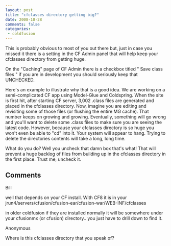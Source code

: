 ```yaml
---
layout: post
title: "cfclasses directory getting big?"
date: 2008-10-28
comments: false
categories:
 - coldfusion
---
```

This is probably obvious to most of you out there but, just in case you missed
it there is a setting in the CF Admin panel that will help keep your cfclasses
directory from getting huge.  
  
On the "Caching" page of CF Admin there is a checkbox titled " Save class
files " if you are in development you should seriously keep that UNCHECKED.  
  
Here's an example to illustrate why that is a good idea. We are working on a
semi-complicated CF app using Model-Glue and Coldspring. When the site is
first hit, after starting CF server, 3,002 .class files are generated and
placed in the cfclasses directory. Now, imagine you are editing and revisiting
some of those files (or flushing the entire MG cache). That number keeps on
growing and growing. Eventually, something will go wrong and you'll want to
delete some .class files to make sure you are seeing the latest code. However,
because your cfclasses directory is so huge you won't even be able to "cd"
into it. Your system will appear to hang. Trying to delete the directories
contents will take a long, long time.  
  
What do you do? Well you uncheck that damn box that's what! That will prevent
a huge backlog of files from building up in the cfclasses directory in the
first place. Trust me, uncheck it.

## Comments

Bill

well that depends on your CF install. With CF8 it is in your
jrun4/servers/cfusion/cfusion-ear/cfusion-war/WEB-INF/cfclasses  
  
in older coldfusion if they are installed normally it will be somewhere under
your cfusionmx (or cfusion) directory.. you just have to drill down to find
it.

Anonymous

Where is this cfclasses directory that you speak of?


